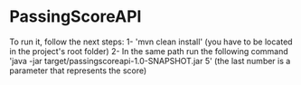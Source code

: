 # PassingScoreAPI

To run it, follow the next steps:
1- 'mvn clean install' (you have to be located in the project's root folder)
2- In the same path  run the following command 'java -jar target/passingscoreapi-1.0-SNAPSHOT.jar 5' (the last number is a parameter that represents the score)
